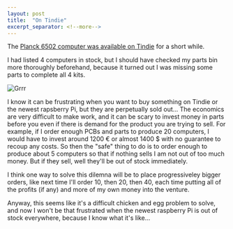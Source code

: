 ```yaml
---
layout: post
title:  "On Tindie"
excerpt_separator: <!--more-->
---
```


The [Planck 6502 computer was available on Tindie](https://www.tindie.com/products/jfoucher/planck-6502-computer/) for a short while.

I had listed 4 computers in stock, but I should have checked my parts bin more thoroughly beforehand, because it turned out I was missing some parts to complete all 4 kits.
<!--more-->

![Grrr](/img/no-stock.png)

I know it can be frustrating when you want to buy something on Tindie or the newest rapsberry Pi, but they are perpetually sold out...
The economics are very difficult to make work, and it can be scary to invest money in parts before you even if there is demand for the product you are trying to sell. For example, if I order enough PCBs and parts to produce 20 computers, I would have to invest around 1200 € or almost 1400 $ with no guarantee to recoup any costs.
So then the "safe" thing to do is to order enough to produce about 5 computers so that if nothing sells I am not out of too much money. But if they sell, well they'll be out of stock immediately.

I think one way to solve this dilemna will be to place progressiveley bigger orders, like next time I'll order 10, then 20, then 40, each time putting all of the profits (if any) and more of my own money into the venture. 

Anyway, this seems like it's a difficult chicken and egg problem to solve, and now I won't be that frustrated when the newest raspberry Pi is out of stock everywhere, because I know what it's like...






